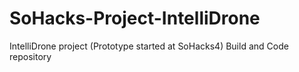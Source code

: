 # SoHacks-Project-IntelliDrone
IntelliDrone project (Prototype started at SoHacks4) Build and Code repository
